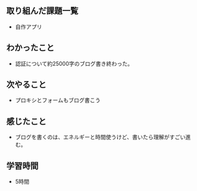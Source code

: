 ## 取り組んだ課題一覧
- 自作アプリ

## わかったこと
- 認証について約25000字のブログ書き終わった。

## 次やること
- プロキシとフォームもブログ書こう

## 感じたこと
- ブログを書くのは、エネルギーと時間使うけど、書いたら理解がすごい進む。

## 学習時間
- 5時間